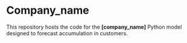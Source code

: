 # Company_name
This repository hosts the code for the **[company\_name]** Python model designed to forecast accumulation in customers.
